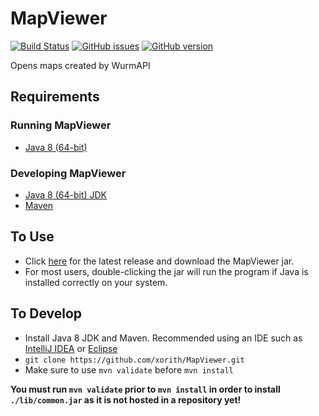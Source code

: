 # MapViewer

[![Build Status](https://travis-ci.org/xorith/MapViewer.svg?branch=master)](https://travis-ci.org/xorith/MapViewer)
[![GitHub issues](https://img.shields.io/github/issues/xorith/MapViewer.svg)](https://github.com/xorith/MapViewer/issues)
[![GitHub version](https://badge.fury.io/gh/xorith%2FMapViewer.svg)](https://github.com/xorith/MapViewer/releases/latest)

Opens maps created by WurmAPI

## Requirements
### Running MapViewer
- [Java 8 (64-bit)](http://www.oracle.com/technetwork/java/javase/downloads/jre8-downloads-2133155.html)

### Developing MapViewer
- [Java 8 (64-bit) JDK](http://www.oracle.com/technetwork/java/javase/downloads/jdk8-downloads-2133151.html)
- [Maven](http://maven.apache.org/install.html)

## To Use
- Click [here](https://github.com/xorith/MapViewer/releases/latest) for the latest release and download the MapViewer jar.
- For most users, double-clicking the jar will run the program if Java is installed correctly on your system.

## To Develop
- Install Java 8 JDK and Maven. Recommended using an IDE such as [IntelliJ IDEA](https://www.jetbrains.com/idea/download/) or [Eclipse](https://www.eclipse.org/downloads/)
- `git clone https://github.com/xorith/MapViewer.git`
- Make sure to use `mvn validate` before `mvn install`

__You must run `mvn validate` prior to `mvn install` in order to install `./lib/common.jar` as it is not hosted in a repository yet!__
